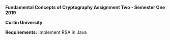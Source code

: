 **Fundamental Concepts of Cryptography Assignment Two - Semester One 2019**

**Curtin University**

**Requirements:** Implement RSA in Java
